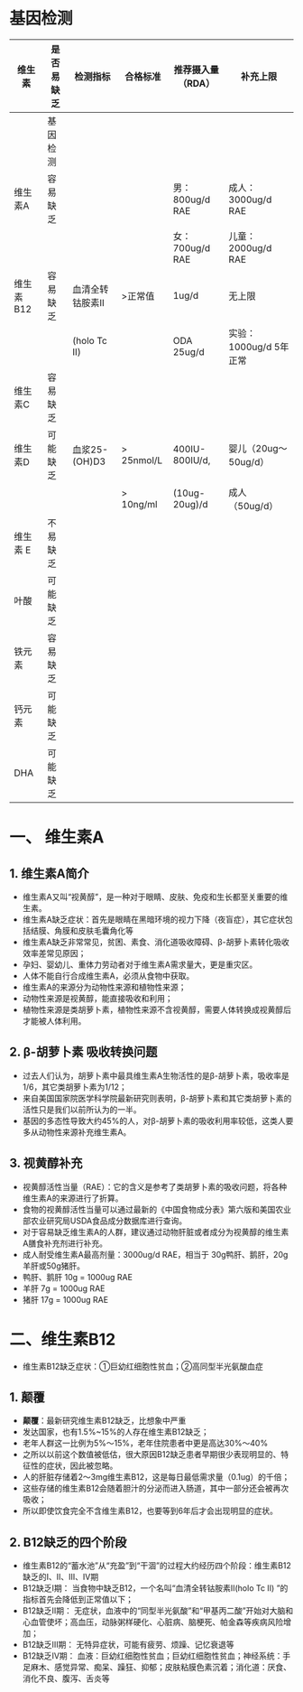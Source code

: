 # 基因检测

| 维生素  |  是否易缺乏   |检测指标           |   合格标准              |推荐摄入量 （RDA）             |补充上限             |
|------  | ----------- |-----------       |----------              |--------------              |-------             |
|        | 基因检测     |                  |                        |                            |                    |
|维生素A  | 容易缺乏    |                  |                         | 男：800ug/d RAE            | 成人： 3000ug/d RAE  |
|        |            |                  |                         | 女：700ug/d RAE            | 儿童： 2000ug/d RAE  |
|维生素B12| 容易缺乏    |血清全转钴胺素Ⅱ     |  >正常值                 |  1ug/d                     |  无上限              |
|        |            |(holo Tc Ⅱ)      |                         |  ODA  25ug/d               | 实验：1000ug/d 5年正常 |
| 维生素C |  容易缺乏   |                  |                         |                            |                      |
| 维生素D | 可能缺乏    |血浆25-(OH)D3     |  > 25nmol/L              | 400IU-800IU/d,             | 婴儿（20ug～50ug/d） |
|        |            |                  | > 10ng/ml               | (10ug-20ug)/d              | 成人（50ug/d）       |
|维生素 E | 不易缺乏    |                  |                         |                            |                     | 
| 叶酸    | 可能缺乏    |                 |                          |                            |                     |
|铁元素   | 容易缺乏    |                 |                          |                            |                     |
| 钙元素  | 可能缺乏    |                 |                          |                            |                     |
| DHA    | 可能缺乏    |                 |                          |                            |                     |

# 一、 维生素A
## 1. 维生素A简介
- 维生素A又叫“视黄醇”，是一种对于眼睛、皮肤、免疫和生长都至关重要的维生素。
- 维生素A缺乏症状：首先是眼睛在黑暗环境的视力下降（夜盲症），其它症状包括结膜、角膜和皮肤毛囊角化等
- 维生素A缺乏非常常见，贫困、素食、消化道吸收障碍、β-胡萝卜素转化吸收效率差常见原因；
- 孕妇、婴幼儿、重体力劳动者对于维生素A需求量大，更是重灾区。
- 人体不能自行合成维生素A，必须从食物中获取。
- 维生素A的来源分为动物性来源和植物性来源；
- 动物性来源是视黄醇，能直接吸收和利用；
- 植物性来源是类胡萝卜素，植物性来源不含视黄醇，需要人体转换成视黄醇后才能被人体利用。

## 2. β-胡萝卜素 吸收转换问题
- 过去人们认为，胡萝卜素中最具维生素A生物活性的是β-胡萝卜素，吸收率是1/6，其它类胡萝卜素为1/12；
- 来自美国国家院医学科学院最新研究则表明，β-胡萝卜素和其它类胡萝卜素的活性只是我们以前所认为的一半。
- 基因的多态性导致大约45%的人，对β-胡萝卜素的吸收利用率较低，这类人要多从动物性来源补充维生素A。

## 3. 视黄醇补充
- 视黄醇活性当量（RAE）：它的含义是参考了类胡萝卜素的吸收问题，将各种维生素A的来源进行了折算。
- 食物的视黄醇活性当量可以通过最新的《中国食物成分表》第六版和美国农业部农业研究局USDA食品成分数据库进行查询。
- 对于容易缺乏维生素A的人群，建议通过动物肝脏或者成分为视黄醇的维生素A膳食补充剂进行补充。
- 成人耐受维生素A最高剂量：3000ug/d RAE，相当于 30g鸭肝、鹅肝，20g羊肝或50g猪肝。
- 鸭肝、鹅肝 10g = 1000ug RAE
- 羊肝      7g  = 1000ug RAE
- 猪肝      17g = 1000ug RAE

# 二、维生素B12
- 维生素B12缺乏症状：①巨幼红细胞性贫血；②高同型半光氨酸血症

## 1. 颠覆
- **颠覆**：最新研究维生素B12缺乏，比想象中严重
- 发达国家，也有1.5%~15%的人存在维生素B12缺乏；
- 老年人群这一比例为5%～15%，老年住院患者中更是高达30%～40%
- 之所以以前这个数值被低估，很大原因B12缺乏患者早期很少表现明显的、特征性的症状，因此被忽略。
- 人的肝脏存储着2～3mg维生素B12，这是每日最低需求量（0.1ug）的千倍；
- 这些存储的维生素B12会随着胆汁的分泌而进入肠道，其中一部分还会被再次吸收；
- 所以即使饮食完全不含维生素B12，也要等到6年后才会出现明显的症状。

## 2. B12缺乏的四个阶段
- 维生素B12的“蓄水池”从“充盈”到“干涸”的过程大约经历四个阶段：维生素B12缺乏的Ⅰ、Ⅱ、Ⅲ、Ⅳ期
- B12缺乏Ⅰ期： 当食物中缺乏B12，一个名叫“血清全转钴胺素Ⅱ(holo Tc Ⅱ) ”的指标首先会降低到正常值以下；
- B12缺乏Ⅱ期： 无症状，血液中的“同型半光氨酸”和“甲基丙二酸”开始对大脑和心血管使坏；高血压，动脉粥样硬化、心脏病、脑梗死、帕金森等疾病风险增加；
- B12缺乏Ⅲ期： 无特异症状，可能有疲劳、烦躁、记忆衰退等
- B12缺乏Ⅳ期： 血液：巨幼红细胞性贫血；巨幼红细胞性贫血；神经系统：手足麻木、感觉异常、痴呆、躁狂、抑郁；皮肤粘膜色素沉着；消化道：厌食、消化不良、腹泻、舌炎等
